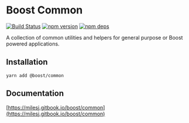 # Boost Common

[![Build Status](https://travis-ci.org/milesj/boost.svg?branch=master)](https://travis-ci.org/milesj/boost)
[![npm version](https://badge.fury.io/js/%40boost%common.svg)](https://www.npmjs.com/package/@boost/common)
[![npm deps](https://david-dm.org/milesj/boost.svg?path=packages/common)](https://www.npmjs.com/package/@boost/common)

A collection of common utilities and helpers for general purpose or Boost powered applications.

## Installation

```
yarn add @boost/common
```

## Documentation

[https://milesj.gitbook.io/boost/common](https://milesj.gitbook.io/boost/common)
